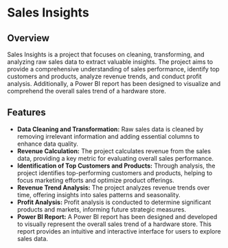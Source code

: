 # Sales Insights

## Overview

Sales Insights is a project that focuses on cleaning, transforming, and analyzing raw sales data to extract valuable insights. The project aims to provide a comprehensive understanding of sales performance, identify top customers and products, analyze revenue trends, and conduct profit analysis. Additionally, a Power BI report has been designed to visualize and comprehend the overall sales trend of a hardware store.

## Features

- **Data Cleaning and Transformation:** Raw sales data is cleaned by removing irrelevant information and adding essential columns to enhance data quality.
- **Revenue Calculation:** The project calculates revenue from the sales data, providing a key metric for evaluating overall sales performance.
- **Identification of Top Customers and Products:** Through analysis, the project identifies top-performing customers and products, helping to focus marketing efforts and optimize product offerings.
- **Revenue Trend Analysis:** The project analyzes revenue trends over time, offering insights into sales patterns and seasonality.
- **Profit Analysis:** Profit analysis is conducted to determine significant products and markets, informing future strategic measures.
- **Power BI Report:** A Power BI report has been designed and developed to visually represent the overall sales trend of a hardware store. This report provides an intuitive and interactive interface for users to explore sales data.
